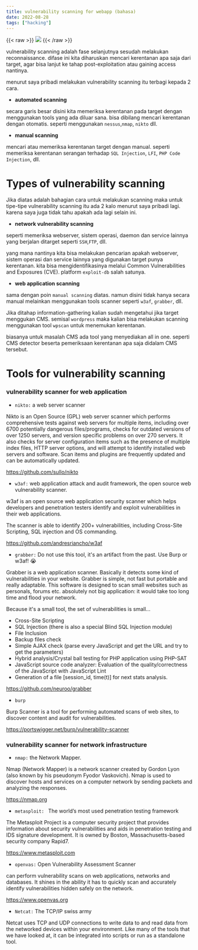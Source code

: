 ```yaml
---
title: vulnerability scanning for webapp (bahasa)
date: 2022-08-28
tags: ["hacking"]
---
```


{{< raw >}}
<img src="https://image.myanimelist.net/ui/_3fYL8i6Q-n-155t3dn_4ibmr7CXmsW3cHWcNJqvO8noUaDtFFkNFgKso3Kx7XLC">
{{< /raw >}}



vulnerability scanning adalah fase selanjutnya sesudah  melakukan reconnaissance.
difase ini kita diharuskan mencari kerentanan apa saja dari target, agar bisa lanjut
ke tahap post-exploitation atau gaining access nantinya.

menurut saya pribadi melakukan vulnerability scanning itu terbagi kepada 2 cara.

- **automated scanning**

secara garis besar disini kita memeriksa kerentanan pada target dengan
menggunakan tools yang ada diluar sana. bisa dibilang mencari kerentanan dengan 
otomatis. seperti menggunakan `nessus`,`nmap`, `nikto` dll.

- **manual scanning**

mencari atau memeriksa kerentanan target dengan manual. seperti memeriksa 
kerentanan serangan terhadap `SQL Injection`, `LFI`, `PHP Code Injection`, dll.


# Types of vulnerability scanning
Jika diatas adalah bahagian cara untuk melakukan scanning  maka untuk tipe-tipe vulnerability
scanning itu ada 2 kalo menurut saya pribadi lagi. karena saya juga tidak tahu apakah ada lagi selain ini.

- **network vulnerability scanning**

seperti memeriksa webserver, sistem operasi, daemon dan service lainnya yang berjalan
ditarget seperti `SSH`,`FTP`, dll. 

yang mana nantinya kita bisa melakukan pencarian 
apakah webserver, sistem operasi dan service lainnya yang digunakan target
punya kerentanan. kita bisa mengidentifikasinya melalui 
Common Vulnerabilities and Exposures (CVE). platform `exploit-db` salah satunya.



- **web application scanning**

sama dengan poin `manual scanning` diatas. namun disini tidak hanya secara manual
melainkan menggunakan tools scanner seperti `w3af`, `grabber`, dll.

Jika ditahap information-gathering kalian sudah mengetahui jika target menggukan
CMS. semisal `wordpress` maka kalian bisa melakukan scanning menggunakan tool `wpscan`
untuk menemukan kerentanan. 

biasanya untuk masalah CMS ada tool yang menyediakan all in one.
seperti CMS detector beserta pemeriksaan kerentanan apa saja didalam CMS tersebut.



# Tools for vulnerability scanning


### vulnerability scanner for web application

- `nikto:` a web server scanner

Nikto is an Open Source (GPL) web server scanner which performs comprehensive tests against web servers for multiple items, including over 6700 potentially dangerous files/programs, checks for outdated versions of over 1250 servers, and version specific problems on over 270 servers. It also checks for server configuration items such as the presence of multiple index files, HTTP server options, and will attempt to identify installed web servers and software. Scan items and plugins are frequently updated and can be automatically updated.

https://github.com/sullo/nikto

- `w3af:` web application attack and audit framework, the open source web vulnerability scanner.

w3af is an open source web application security scanner which helps developers and penetration testers identify and exploit vulnerabilities in their web applications.

The scanner is able to identify 200+ vulnerabilities, including Cross-Site Scripting, SQL injection and OS commanding.

https://github.com/andresriancho/w3af

- `grabber:` Do not use this tool, it's an artifact from the past. Use Burp or w3af! 😭

Grabber is a web application scanner. Basically it detects some kind of vulnerabilities	in your website.
Grabber is simple, not fast but portable and really adaptable. This software is designed to scan small websites such as personals, forums etc. absolutely not big application: it would take too long time and flood your network.

Because it's a small tool, the set of vulnerabilities is small...
- Cross-Site Scripting
- SQL Injection (there is also a special Blind SQL Injection module)
- File Inclusion
- Backup files check
- Simple AJAX check (parse every JavaScript and get the URL and try to get the parameters)
- Hybrid analysis/Crystal ball testing for PHP application using PHP-SAT
- JavaScript source code analyzer: Evaluation of the quality/correctness of the JavaScript with JavaScript Lint
- Generation of a file [session_id, time(t)] for next stats analysis.

https://github.com/neuroo/grabber

- `burp`

Burp Scanner is a tool for performing automated scans of web sites, to discover content and audit for vulnerabilities.

https://portswigger.net/burp/vulnerability-scanner


### vulnerability scanner for network infrastructure 

- `nmap:` the Network Mapper.

Nmap (Network Mapper) is a network scanner created by Gordon Lyon (also known by his pseudonym Fyodor Vaskovich). Nmap is used to discover hosts and services on a computer network by sending packets and analyzing the responses.

https://nmap.org

- `metasploit: ` The world’s most used penetration testing framework

The Metasploit Project is a computer security project that provides information about security vulnerabilities and aids in penetration testing and IDS signature development. It is owned by Boston, Massachusetts-based security company Rapid7.

https://www.metasploit.com

- `openvas:` Open Vulnerability Assessment Scanner

can perform vulnerability scans on web applications, networks and databases. It shines in the ability it has to quickly scan and accurately identify vulnerabilities hidden safely on the network.

https://www.openvas.org

- `Netcat:` The TCP/IP swiss army

Netcat uses TCP and UDP connections to write data to and read data from the networked devices within your environment. Like many of the tools that we have looked at, it can be integrated into scripts or run as a standalone tool. 

